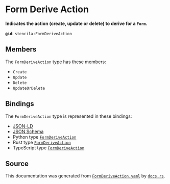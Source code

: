 # Form Derive Action

**Indicates the action (create, update or delete) to derive for a `Form`.**

**`@id`**: `stencila:FormDeriveAction`

## Members

The `FormDeriveAction` type has these members:

- `Create`
- `Update`
- `Delete`
- `UpdateOrDelete`

## Bindings

The `FormDeriveAction` type is represented in these bindings:

- [JSON-LD](https://stencila.org/FormDeriveAction.jsonld)
- [JSON Schema](https://stencila.org/FormDeriveAction.schema.json)
- Python type [`FormDeriveAction`](https://github.com/stencila/stencila/blob/main/python/python/stencila/types/form_derive_action.py)
- Rust type [`FormDeriveAction`](https://github.com/stencila/stencila/blob/main/rust/schema/src/types/form_derive_action.rs)
- TypeScript type [`FormDeriveAction`](https://github.com/stencila/stencila/blob/main/typescript/src/types/FormDeriveAction.ts)

## Source

This documentation was generated from [`FormDeriveAction.yaml`](https://github.com/stencila/stencila/blob/main/schema/FormDeriveAction.yaml) by [`docs.rs`](https://github.com/stencila/stencila/blob/main/rust/schema-gen/src/docs.rs).